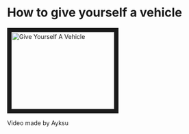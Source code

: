 # How to give yourself a vehicle

<a href="http://www.youtube-nocookie.com/watch?feature=player_embedded&v=2GKGAnVHXng
" target="_blank"><img src="http://img.youtube.com/vi/2GKGAnVHXng/0.jpg" 
alt="Give Yourself A Vehicle" width="240" height="180" border="10" /></a>

Video made by Ayksu